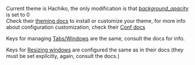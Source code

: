 Current theme is Hachiko, the only modification is that [_background_opacity_](https://sw.kovidgoyal.net/kitty/conf/#opt-kitty.background_opacity) is set to 0
<br /> Check their [theming docs](https://sw.kovidgoyal.net/kitty/kittens/themes/) to install or customize your theme,
for more info about configuration customization, check their [Conf docs](https://sw.kovidgoyal.net/kitty/conf/)

Keys for managing [Tabs/Windows](https://sw.kovidgoyal.net/kitty/overview/#tabs-and-windows) are the same, consult the docs for info.

Keys for [Resizing windows](https://sw.kovidgoyal.net/kitty/layouts/#window-resizing) are configured the same as in their docs (they must be set explicitly, again, consult the docs.)
